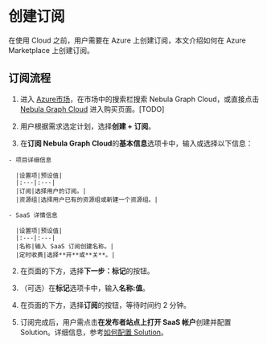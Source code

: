 # 创建订阅

在使用 Cloud 之前，用户需要在 Azure 上创建订阅，本文介绍如何在 Azure Marketplace 上创建订阅。

## 订阅流程


1. 进入 [Azure市场](https://portal.azure.com/?l=en.en-us#blade/Microsoft_Azure_Marketplace/GalleryMenuBlade/selectedMenuItemId/home)，在市场中的搜索栏搜索 Nebula Graph Cloud，或直接点击 [Nebula Graph Cloud]() 进入购买页面。[TODO]

2. 用户根据需求选定计划，选择**创建 + 订阅**。
  1. 在**订阅 Nebula Graph Cloud**的**基本信息**选项卡中，输入或选择以下信息：

    - 项目详细信息
    
      |设置项|预设值|
      |:---|:---|
      |订阅|选择用户的订阅。|
      |资源组|选择用户已有的资源组或新建一个资源组。|

    - SaaS 详情信息

      |设置项|预设值|
      |:---|:---|
      |名称|输入 SaaS 订阅创建名称。|
      |定时收费|选择**开**或**关**。|

  2. 在页面的下方，选择**下一步：标记**的按钮。
  3. （可选）在**标记**选项卡中，输入**名称:值**。
  4. 在页面的下方，选择**订阅**的按钮，等待时间约 2 分钟。

3. 订阅完成后，用户需点击**在发布者站点上打开 SaaS 帐户**创建并配置 Solution。详细信息，参考[如何配置 Solution](../nebula-nebula-cloud/3.how-to-set-solution.md)。
